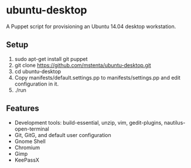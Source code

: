 # ubuntu-desktop

A Puppet script for provisioning an Ubuntu 14.04 desktop workstation.

## Setup

1. sudo apt-get install git puppet
2. git clone https://github.com/mstenta/ubuntu-desktop.git
3. cd ubuntu-desktop
4. Copy manifests/default.settings.pp to manifests/settings.pp and edit configuration in it.
5. ./run

## Features

* Development tools: build-essential, unzip, vim, gedit-plugins, nautilus-open-terminal
* Git, GitG, and default user configuration
* Gnome Shell
* Chromium
* Gimp
* KeePassX

